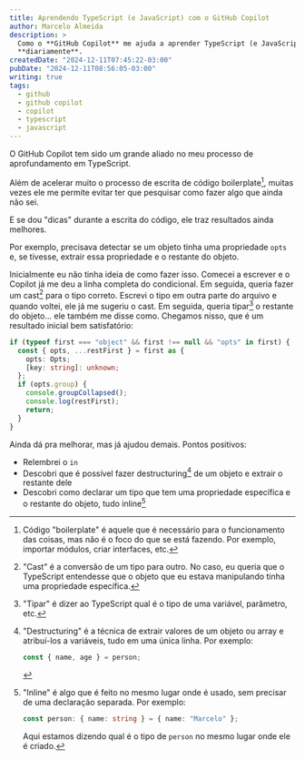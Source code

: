 ```yaml
---
title: Aprendendo TypeScript (e JavaScript) com o GitHub Copilot
author: Marcelo Almeida
description: >
  Como o **GitHub Copilot** me ajuda a aprender TypeScript (e JavaScript)
  **diariamente**.
createdDate: "2024-12-11T07:45:22-03:00"
pubDate: "2024-12-11T08:56:05-03:00"
writing: true
tags:
  - github
  - github copilot
  - copilot
  - typescript
  - javascript
---
```


O GitHub Copilot tem sido um grande aliado no meu processo de aprofundamento em
TypeScript.

Além de acelerar muito o processo de escrita de código boilerplate[^1], muitas
vezes ele me permite evitar ter que pesquisar como fazer algo que ainda não sei.

E se dou "dicas" durante a escrita do código, ele traz resultados ainda
melhores.

Por exemplo, precisava detectar se um objeto tinha uma propriedade `opts` e, se
tivesse, extrair essa propriedade e o restante do objeto.

Inicialmente eu não tinha ideia de como fazer isso. Comecei a escrever e o
Copilot já me deu a linha completa do condicional. Em seguida, queria fazer um
cast[^2] para o tipo correto. Escrevi o tipo em outra parte do arquivo e quando
voltei, ele já me sugeriu o cast. Em seguida, queria tipar[^3] o restante do
objeto... ele também me disse como. Chegamos nisso, que é um resultado inicial
bem satisfatório:

```typescript
if (typeof first === "object" && first !== null && "opts" in first) {
  const { opts, ...restFirst } = first as {
    opts: Opts;
    [key: string]: unknown;
  };
  if (opts.group) {
    console.groupCollapsed();
    console.log(restFirst);
    return;
  }
}
```

Ainda dá pra melhorar, mas já ajudou demais. Pontos positivos:

- Relembrei o `in`
- Descobri que é possível fazer destructuring[^4] de um objeto e extrair o
  restante dele
- Descobri como declarar um tipo que tem uma propriedade específica e o restante
  do objeto, tudo inline[^5]

[^1]:
    Código "boilerplate" é aquele que é necessário para o funcionamento das
    coisas, mas não é o foco do que se está fazendo. Por exemplo, importar
    módulos, criar interfaces, etc.

[^2]:
    "Cast" é a conversão de um tipo para outro. No caso, eu queria que o
    TypeScript entendesse que o objeto que eu estava manipulando tinha uma
    propriedade específica.

[^3]:
    "Tipar" é dizer ao TypeScript qual é o tipo de uma variável, parâmetro, etc.

[^4]:
    "Destructuring" é a técnica de extrair valores de um objeto ou array e
    atribuí-los a variáveis, tudo em uma única linha. Por exemplo:

    ```typescript
    const { name, age } = person;
    ```

[^5]:
    "Inline" é algo que é feito no mesmo lugar onde é usado, sem precisar de uma
    declaração separada. Por exemplo:

    ```typescript
    const person: { name: string } = { name: "Marcelo" };
    ```

    Aqui estamos dizendo qual é o tipo de `person` no mesmo lugar onde ele é
    criado.
